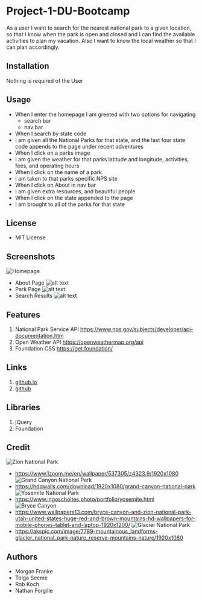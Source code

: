 # Project-1-DU-Bootcamp

As a user I want to search for the nearest national park to a given location, so that I know when the park is open and closed and I can find the available activities to plan my vacation. Also I want to know the local weather so that I can plan accordingly.

## Installation

Nothing is required of the User

## Usage

- When I enter the homepage I am greeted with two options for navigating
  - search bar
  - nav bar
- When I search by state code
- I am given all the National Parks for that state, and the last four state code appends to the page under recent adventures
- When I click on a parks image
- I am given the weather for that parks latitude and longitude, activities, fees, and operating hours
- When I click on the name of a park
- I am taken to that parks specific NPS site
- When I click on About in nav bar
- I am given extra resources, and beautiful people
- When I click on the state appended to the page
- I am brought to all of the parks for that state

## License

- MIT License

## Screenshots

![Homepage](./images/home-page.PNG)

- About Page
  ![alt text](./images/about-page.PNG)
- Park Page
  ![alt text](./images/park-page.PNG)
- Search Results
  ![alt text](./images/search-results.PNG)

## Features

1. National Park Service API
   https://www.nps.gov/subjects/developer/api-documentation.htm
2. Open Weather API
   https://openweathermap.org/api
3. Foundation CSS
   https://get.foundation/

## Links

1. [github.io](https://tolgas92.github.io/National-Parks-and-Weather-Services/)
2. [github](https://github.com/TolgaS92/National-Parks-and-Weather-Services)

## Libraries

1. jQuery
2. Foundation

## Credit

![Zion National Park](./images/try11.jpg)

- https://www.1zoom.me/en/wallpaper/537305/z4323.9/1920x1080
  ![Grand Canyon National Park](./images/try22.jpg)
- https://hdqwalls.com/download/1920x1080/grand-canyon-national-park
  ![Yosemite National Park](./images/try33.jpg)
- https://www.ingoscholtes.photo/portfolio/yosemite.html
  ![Bryce Canyon](./images/try44.jpg)
- https://www.wallpapers13.com/bryce-canyon-and-zion-national-park-utah-united-states-huge-red-and-brown-mountains-hd-wallpapers-for-mobile-phones-tablet-and-laptop-1920x1200/
  ![Glacier National Park](./images/try55.jpg)
- https://akspic.com/image/7789-mountainous_landforms-glacier_national_park-nature_reserve-mountains-nature/1920x1080

## Authors

- Morgan Franke
- Tolga Secme
- Rob Koch
- Nathan Forgille
